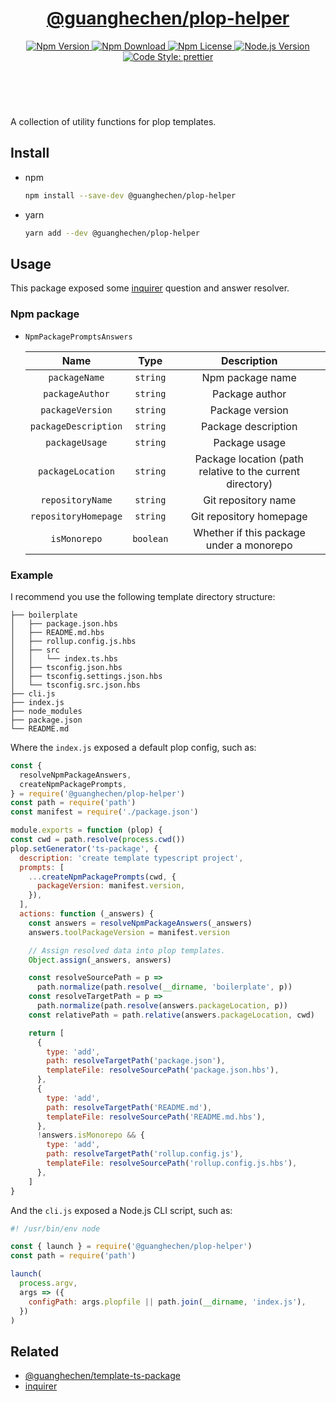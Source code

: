 <header align="center">
  <h1>
    <a href="https://github.com/guanghechen/node-scaffolds/tree/master/packages/plop-helper#readme">@guanghechen/plop-helper</a>
  </h1>
  <div>
    <a href="https://www.npmjs.com/package/@guanghechen/plop-helper">
      <img
        alt="Npm Version"
        src="https://img.shields.io/npm/v/@guanghechen/plop-helper.svg"
      />
    </a>
    <a href="https://www.npmjs.com/package/@guanghechen/plop-helper">
      <img
        alt="Npm Download"
        src="https://img.shields.io/npm/dm/@guanghechen/plop-helper.svg"
      />
    </a>
    <a href="https://www.npmjs.com/package/@guanghechen/plop-helper">
      <img
        alt="Npm License"
        src="https://img.shields.io/npm/l/@guanghechen/plop-helper.svg"
      />
    </a>
    <a href="https://github.com/nodejs/node">
      <img
        alt="Node.js Version"
        src="https://img.shields.io/node/v/@guanghechen/plop-helper"
      />
    </a>
    <a href="https://github.com/prettier/prettier">
      <img
        alt="Code Style: prettier"
        src="https://img.shields.io/badge/code_style-prettier-ff69b4.svg?style=flat-square"
      />
    </a>
  </div>
</header>
<br />


A collection of utility functions for plop templates.

## Install

* npm

  ```bash
  npm install --save-dev @guanghechen/plop-helper
  ```

* yarn

  ```bash
  yarn add --dev @guanghechen/plop-helper
  ```

## Usage

This package exposed some [inquirer][] question and answer resolver.

### Npm package

* `NpmPackagePromptsAnswers`

  Name                  | Type      | Description
  :--------------------:|:---------:|:-----------------:
  `packageName`         | `string`  | Npm package name
  `packageAuthor`       | `string`  | Package author
  `packageVersion`      | `string`  | Package version
  `packageDescription`  | `string`  | Package description
  `packageUsage`        | `string`  | Package usage
  `packageLocation`     | `string`  | Package location (path relative to the current directory)
  `repositoryName`      | `string`  | Git repository name
  `repositoryHomepage`  | `string`  | Git repository homepage
  `isMonorepo`          | `boolean` | Whether if this package under a monorepo

### Example

I recommend you use the following template directory structure:

```
├── boilerplate
│   ├── package.json.hbs
│   ├── README.md.hbs
│   ├── rollup.config.js.hbs
│   ├── src
│   │   └── index.ts.hbs
│   ├── tsconfig.json.hbs
│   ├── tsconfig.settings.json.hbs
│   └── tsconfig.src.json.hbs
├── cli.js
├── index.js
├── node_modules
├── package.json
└── README.md
```

Where the `index.js` exposed a default plop config, such as:

  ```javascript
  const {
    resolveNpmPackageAnswers,
    createNpmPackagePrompts,
  } = require('@guanghechen/plop-helper')
  const path = require('path')
  const manifest = require('./package.json')

  module.exports = function (plop) {
  const cwd = path.resolve(process.cwd())
  plop.setGenerator('ts-package', {
    description: 'create template typescript project',
    prompts: [
      ...createNpmPackagePrompts(cwd, {
        packageVersion: manifest.version,
      }),
    ],
    actions: function (_answers) {
      const answers = resolveNpmPackageAnswers(_answers)
      answers.toolPackageVersion = manifest.version

      // Assign resolved data into plop templates.
      Object.assign(_answers, answers)

      const resolveSourcePath = p =>
        path.normalize(path.resolve(__dirname, 'boilerplate', p))
      const resolveTargetPath = p =>
        path.normalize(path.resolve(answers.packageLocation, p))
      const relativePath = path.relative(answers.packageLocation, cwd)

      return [
        {
          type: 'add',
          path: resolveTargetPath('package.json'),
          templateFile: resolveSourcePath('package.json.hbs'),
        },
        {
          type: 'add',
          path: resolveTargetPath('README.md'),
          templateFile: resolveSourcePath('README.md.hbs'),
        },
        !answers.isMonorepo && {
          type: 'add',
          path: resolveTargetPath('rollup.config.js'),
          templateFile: resolveSourcePath('rollup.config.js.hbs'),
        },
      ]
  }
  ```

And the `cli.js` exposed a Node.js CLI script, such as:

  ```javascript
  #! /usr/bin/env node

  const { launch } = require('@guanghechen/plop-helper')
  const path = require('path')

  launch(
    process.argv,
    args => ({
      configPath: args.plopfile || path.join(__dirname, 'index.js'),
    })
  )
  ```
## Related

* [@guanghechen/template-ts-package][]
* [inquirer][]


[homepage]: https://github.com/guanghechen/node-scaffolds/tree/master/packages/plop-helper#readme
[inquirer]: https://github.com/SBoudrias/Inquirer.js/
[@guanghechen/template-ts-package]: https://github.com/guanghechen/node-scaffolds/tree/master/packages/template-ts-package#readme
